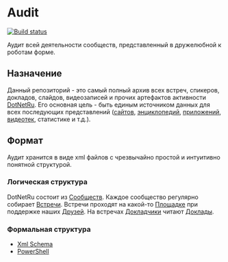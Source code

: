 # Audit

[![Build status](https://ci.appveyor.com/api/projects/status/66po2pqg20s38kmi/branch/master?svg=true)](https://ci.appveyor.com/project/AnatolyKulakov/audit)

Аудит всей деятельности сообществ, представленный в дружелюбной к роботам форме.

## Назначение

Данный репозиторий - это самый полный архив всех встреч, спикеров, докладов, слайдов, видеозаписей и прочих артефактов активности [DotNetRu](http://dotnet.ru). Его основная цель - быть единым источником данных для всех последующих представлений ([сайтов](http://dotnet.ru/), [энциклопедий](https://github.com/AnatolyKulakov/SpbDotNet/wiki/SpbDotNet), [приложений](https://github.com/DotNetRu/App), [видеотек](https://www.youtube.com/DotNetRu), статистике и т.д.).

## Формат

Аудит хранится в виде xml файлов с чрезвычайно простой и интуитивно понятной структурой.

### Логическая структура

DotNetRu состоит из [Сообществ](db/communities). Каждое сообщество регулярно собирает [Встречи](db/meetups). Встречи проходят на какой-то [Площадке](db/venues) при поддержке наших [Друзей](db/friends). На встречах [Докладчики](db/speakers) читают [Доклады](db/talks).

### Формальная структура

- [Xml Schema](schemas)
- [PowerShell](https://github.com/AnatolyKulakov/Boombr/blob/master/src/Model.ps1)
